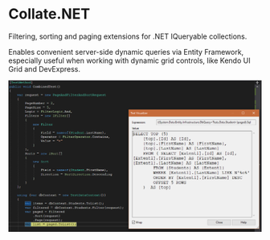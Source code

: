 # Collate.NET

Filtering, sorting and paging extensions for .NET IQueryable collections. 

Enables convenient server-side dynamic queries via Entity Framework, especially useful when working with dynamic grid controls, like Kendo UI Grid and DevExpress.

![Entity Framework](https://raw.githubusercontent.com/bradwestness/collate-dot-net/master/assets/entity-framework.PNG)

